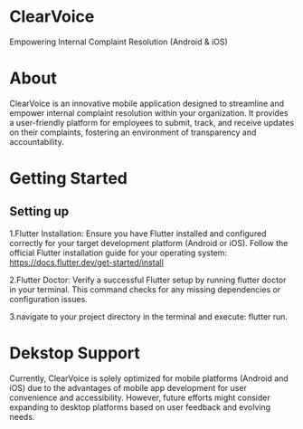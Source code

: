 # ClearVoice

Empowering Internal Complaint Resolution (Android & iOS)

# About

ClearVoice is an innovative mobile application designed to streamline and empower internal complaint resolution within your organization. It provides a user-friendly platform for employees to submit, track, and receive updates on their complaints, fostering an environment of transparency and accountability.

# Getting Started

## Setting up

1.Flutter Installation: Ensure you have Flutter installed and configured correctly for your target development platform (Android or iOS). Follow the official Flutter installation guide for your operating system: https://docs.flutter.dev/get-started/install

2.Flutter Doctor: Verify a successful Flutter setup by running flutter doctor in your terminal. This command checks for any missing dependencies or configuration issues.

3.navigate to your project directory in the terminal and execute: flutter run.

# Dekstop Support

Currently, ClearVoice is solely optimized for mobile platforms (Android and iOS) due to the advantages of mobile app development for user convenience and accessibility. However, future efforts might consider expanding to desktop platforms based on user feedback and evolving needs.


